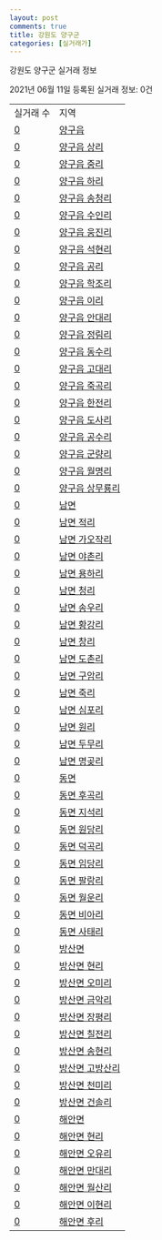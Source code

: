 ```yaml
---
layout: post
comments: true
title: 강원도 양구군
categories: [실거래가]
---
```


강원도 양구군 실거래 정보

2021년 06월 11일 등록된 실거래 정보: 0건


<table>
  <tr>
    <td>실거래 수</td>
    <td>지역</td>
  </tr>

  
  <tr>
    <td><a href="4280025000.html">0</a></td>
    <td><a href="4280025000.html">양구읍</a></td>
  </tr>
    

  <tr>
    <td><a href="4280025021.html">0</a></td>
    <td><a href="4280025021.html">양구읍 상리</a></td>
  </tr>
    

  <tr>
    <td><a href="4280025022.html">0</a></td>
    <td><a href="4280025022.html">양구읍 중리</a></td>
  </tr>
    

  <tr>
    <td><a href="4280025023.html">0</a></td>
    <td><a href="4280025023.html">양구읍 하리</a></td>
  </tr>
    

  <tr>
    <td><a href="4280025024.html">0</a></td>
    <td><a href="4280025024.html">양구읍 송청리</a></td>
  </tr>
    

  <tr>
    <td><a href="4280025025.html">0</a></td>
    <td><a href="4280025025.html">양구읍 수인리</a></td>
  </tr>
    

  <tr>
    <td><a href="4280025026.html">0</a></td>
    <td><a href="4280025026.html">양구읍 웅진리</a></td>
  </tr>
    

  <tr>
    <td><a href="4280025027.html">0</a></td>
    <td><a href="4280025027.html">양구읍 석현리</a></td>
  </tr>
    

  <tr>
    <td><a href="4280025028.html">0</a></td>
    <td><a href="4280025028.html">양구읍 공리</a></td>
  </tr>
    

  <tr>
    <td><a href="4280025029.html">0</a></td>
    <td><a href="4280025029.html">양구읍 학조리</a></td>
  </tr>
    

  <tr>
    <td><a href="4280025030.html">0</a></td>
    <td><a href="4280025030.html">양구읍 이리</a></td>
  </tr>
    

  <tr>
    <td><a href="4280025031.html">0</a></td>
    <td><a href="4280025031.html">양구읍 안대리</a></td>
  </tr>
    

  <tr>
    <td><a href="4280025032.html">0</a></td>
    <td><a href="4280025032.html">양구읍 정림리</a></td>
  </tr>
    

  <tr>
    <td><a href="4280025033.html">0</a></td>
    <td><a href="4280025033.html">양구읍 동수리</a></td>
  </tr>
    

  <tr>
    <td><a href="4280025034.html">0</a></td>
    <td><a href="4280025034.html">양구읍 고대리</a></td>
  </tr>
    

  <tr>
    <td><a href="4280025035.html">0</a></td>
    <td><a href="4280025035.html">양구읍 죽곡리</a></td>
  </tr>
    

  <tr>
    <td><a href="4280025036.html">0</a></td>
    <td><a href="4280025036.html">양구읍 한전리</a></td>
  </tr>
    

  <tr>
    <td><a href="4280025037.html">0</a></td>
    <td><a href="4280025037.html">양구읍 도사리</a></td>
  </tr>
    

  <tr>
    <td><a href="4280025038.html">0</a></td>
    <td><a href="4280025038.html">양구읍 공수리</a></td>
  </tr>
    

  <tr>
    <td><a href="4280025039.html">0</a></td>
    <td><a href="4280025039.html">양구읍 군량리</a></td>
  </tr>
    

  <tr>
    <td><a href="4280025040.html">0</a></td>
    <td><a href="4280025040.html">양구읍 월명리</a></td>
  </tr>
    

  <tr>
    <td><a href="4280025041.html">0</a></td>
    <td><a href="4280025041.html">양구읍 상무룡리</a></td>
  </tr>
    

  <tr>
    <td><a href="4280031000.html">0</a></td>
    <td><a href="4280031000.html">남면</a></td>
  </tr>
    

  <tr>
    <td><a href="4280031021.html">0</a></td>
    <td><a href="4280031021.html">남면 적리</a></td>
  </tr>
    

  <tr>
    <td><a href="4280031022.html">0</a></td>
    <td><a href="4280031022.html">남면 가오작리</a></td>
  </tr>
    

  <tr>
    <td><a href="4280031023.html">0</a></td>
    <td><a href="4280031023.html">남면 야촌리</a></td>
  </tr>
    

  <tr>
    <td><a href="4280031024.html">0</a></td>
    <td><a href="4280031024.html">남면 용하리</a></td>
  </tr>
    

  <tr>
    <td><a href="4280031025.html">0</a></td>
    <td><a href="4280031025.html">남면 청리</a></td>
  </tr>
    

  <tr>
    <td><a href="4280031026.html">0</a></td>
    <td><a href="4280031026.html">남면 송우리</a></td>
  </tr>
    

  <tr>
    <td><a href="4280031027.html">0</a></td>
    <td><a href="4280031027.html">남면 황강리</a></td>
  </tr>
    

  <tr>
    <td><a href="4280031028.html">0</a></td>
    <td><a href="4280031028.html">남면 창리</a></td>
  </tr>
    

  <tr>
    <td><a href="4280031029.html">0</a></td>
    <td><a href="4280031029.html">남면 도촌리</a></td>
  </tr>
    

  <tr>
    <td><a href="4280031030.html">0</a></td>
    <td><a href="4280031030.html">남면 구암리</a></td>
  </tr>
    

  <tr>
    <td><a href="4280031031.html">0</a></td>
    <td><a href="4280031031.html">남면 죽리</a></td>
  </tr>
    

  <tr>
    <td><a href="4280031032.html">0</a></td>
    <td><a href="4280031032.html">남면 심포리</a></td>
  </tr>
    

  <tr>
    <td><a href="4280031033.html">0</a></td>
    <td><a href="4280031033.html">남면 원리</a></td>
  </tr>
    

  <tr>
    <td><a href="4280031034.html">0</a></td>
    <td><a href="4280031034.html">남면 두무리</a></td>
  </tr>
    

  <tr>
    <td><a href="4280031035.html">0</a></td>
    <td><a href="4280031035.html">남면 명곶리</a></td>
  </tr>
    

  <tr>
    <td><a href="4280032000.html">0</a></td>
    <td><a href="4280032000.html">동면</a></td>
  </tr>
    

  <tr>
    <td><a href="4280032021.html">0</a></td>
    <td><a href="4280032021.html">동면 후곡리</a></td>
  </tr>
    

  <tr>
    <td><a href="4280032022.html">0</a></td>
    <td><a href="4280032022.html">동면 지석리</a></td>
  </tr>
    

  <tr>
    <td><a href="4280032023.html">0</a></td>
    <td><a href="4280032023.html">동면 원당리</a></td>
  </tr>
    

  <tr>
    <td><a href="4280032024.html">0</a></td>
    <td><a href="4280032024.html">동면 덕곡리</a></td>
  </tr>
    

  <tr>
    <td><a href="4280032025.html">0</a></td>
    <td><a href="4280032025.html">동면 임당리</a></td>
  </tr>
    

  <tr>
    <td><a href="4280032026.html">0</a></td>
    <td><a href="4280032026.html">동면 팔랑리</a></td>
  </tr>
    

  <tr>
    <td><a href="4280032027.html">0</a></td>
    <td><a href="4280032027.html">동면 월운리</a></td>
  </tr>
    

  <tr>
    <td><a href="4280032028.html">0</a></td>
    <td><a href="4280032028.html">동면 비아리</a></td>
  </tr>
    

  <tr>
    <td><a href="4280032029.html">0</a></td>
    <td><a href="4280032029.html">동면 사태리</a></td>
  </tr>
    

  <tr>
    <td><a href="4280033000.html">0</a></td>
    <td><a href="4280033000.html">방산면</a></td>
  </tr>
    

  <tr>
    <td><a href="4280033021.html">0</a></td>
    <td><a href="4280033021.html">방산면 현리</a></td>
  </tr>
    

  <tr>
    <td><a href="4280033022.html">0</a></td>
    <td><a href="4280033022.html">방산면 오미리</a></td>
  </tr>
    

  <tr>
    <td><a href="4280033023.html">0</a></td>
    <td><a href="4280033023.html">방산면 금악리</a></td>
  </tr>
    

  <tr>
    <td><a href="4280033024.html">0</a></td>
    <td><a href="4280033024.html">방산면 장평리</a></td>
  </tr>
    

  <tr>
    <td><a href="4280033025.html">0</a></td>
    <td><a href="4280033025.html">방산면 칠전리</a></td>
  </tr>
    

  <tr>
    <td><a href="4280033026.html">0</a></td>
    <td><a href="4280033026.html">방산면 송현리</a></td>
  </tr>
    

  <tr>
    <td><a href="4280033027.html">0</a></td>
    <td><a href="4280033027.html">방산면 고방산리</a></td>
  </tr>
    

  <tr>
    <td><a href="4280033028.html">0</a></td>
    <td><a href="4280033028.html">방산면 천미리</a></td>
  </tr>
    

  <tr>
    <td><a href="4280033029.html">0</a></td>
    <td><a href="4280033029.html">방산면 건솔리</a></td>
  </tr>
    

  <tr>
    <td><a href="4280034000.html">0</a></td>
    <td><a href="4280034000.html">해안면</a></td>
  </tr>
    

  <tr>
    <td><a href="4280034021.html">0</a></td>
    <td><a href="4280034021.html">해안면 현리</a></td>
  </tr>
    

  <tr>
    <td><a href="4280034022.html">0</a></td>
    <td><a href="4280034022.html">해안면 오유리</a></td>
  </tr>
    

  <tr>
    <td><a href="4280034023.html">0</a></td>
    <td><a href="4280034023.html">해안면 만대리</a></td>
  </tr>
    

  <tr>
    <td><a href="4280034024.html">0</a></td>
    <td><a href="4280034024.html">해안면 월산리</a></td>
  </tr>
    

  <tr>
    <td><a href="4280034025.html">0</a></td>
    <td><a href="4280034025.html">해안면 이현리</a></td>
  </tr>
    

  <tr>
    <td><a href="4280034026.html">0</a></td>
    <td><a href="4280034026.html">해안면 후리</a></td>
  </tr>
    


</table>
    